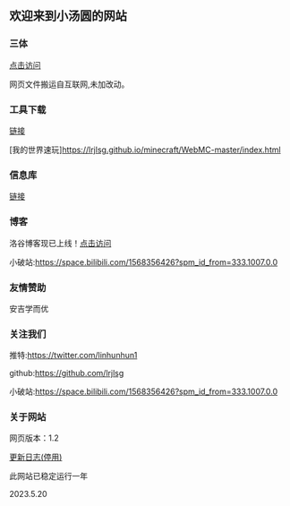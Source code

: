 ## 欢迎来到小汤圆的网站

### 三体

[点击访问](https://lrjlsg.github.io/xinxk/threebody/index.html)

网页文件搬运自互联网,未加改动。

### 工具下载

[链接](https://lrjlsg.github.io/gq)

[我的世界速玩]https://lrjlsg.github.io/minecraft/WebMC-master/index.html

### 信息库

[链接](https://lrjlsg.github.io/xinxk)

### 博客

洛谷博客现已上线！[点击访问](https://www.luogu.com.cn/blog/lianruijie/)

小破站:https://space.bilibili.com/1568356426?spm_id_from=333.1007.0.0

### 友情赞助

安吉学而优

### 关注我们

推特:https://twitter.com/linhunhun1

github:https://github.com/lrjlsg

小破站:https://space.bilibili.com/1568356426?spm_id_from=333.1007.0.0

### 关于网站

网页版本：1.2

[更新日志(停用)](https://lrjlsg.github.io/gx)

此网站已稳定运行一年

2023.5.20
